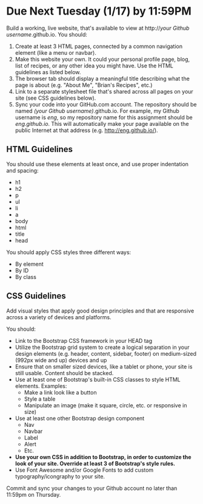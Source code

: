 # Due Next Tuesday (1/17) by 11:59PM

Build a working, live website, that's available to view at http://*your Github username*.github.io. You should:

1. Create at least 3 HTML pages, connected by a common navigation element (like a menu or navbar).
2. Make this website your own. It could your personal profile page, blog, list of recipes, or any other idea you might have. Use the HTML guidelines as listed below.
3. The browser tab should display a meaningful title describing what the page is about (e.g. "About Me", "Brian's Recipes", etc.)
4. Link to a separate stylesheet file that's shared across all pages on your site (see CSS guidelines below).
5. Sync your code into your GitHub.com account. The repository should be named *(your Github username)*.github.io. For example, my Github username is *eng*, so my repository name for this assignment should be *eng.github.io*. This will automatically make your page available on the public Internet at that address (e.g. http://eng.github.io/).

## HTML Guidelines

You should use these elements at least once, and use proper indentation and spacing:

* h1
* h2
* p
* ul
* li
* a
* body
* html
* title
* head

You should apply CSS styles three different ways:

* By element
* By ID
* By class

## CSS Guidelines

Add visual styles that apply good design principles and that are responsive across a variety of devices and platforms.

You should:

- Link to the Bootstrap CSS framework in your HEAD tag
- Utilize the Bootstrap grid system to create a logical separation in your design elements (e.g. header, content, sidebar, footer) on medium-sized (992px wide and up) devices and up
- Ensure that on smaller sized devices, like a tablet or phone, your site is still usable. Content should be stacked.
- Use at least one of Bootstrap's built-in CSS classes to style HTML elements. Examples:
  - Make a link look like a button
  - Style a table
  - Manipulate an image (make it square, circle, etc. or responsive in size)
- Use at least one other Bootstrap design component
  - Nav
  - Navbar
  - Label
  - Alert
  - Etc.
- **Use your own CSS in addition to Bootstrap, in order to customize the look of your site. Override at least 3 of Bootstrap's style rules.**
- Use Font Awesome and/or Google Fonts to add custom typography/icongraphy to your site.

Commit and sync your changes to your Github account no later than 11:59pm on Thursday.
